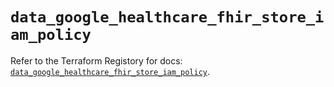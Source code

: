 # `data_google_healthcare_fhir_store_iam_policy`

Refer to the Terraform Registory for docs: [`data_google_healthcare_fhir_store_iam_policy`](https://registry.terraform.io/providers/hashicorp/google-beta/4.68.0/docs/data-sources/google_healthcare_fhir_store_iam_policy).
